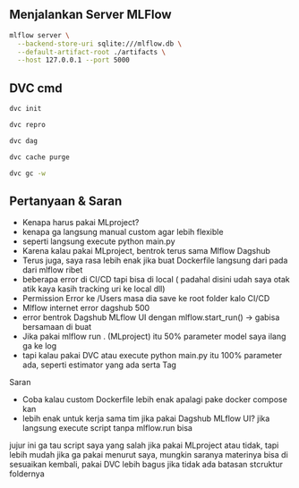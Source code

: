 ## Menjalankan Server MLFlow

```bash
mlflow server \
  --backend-store-uri sqlite:///mlflow.db \
  --default-artifact-root ./artifacts \
  --host 127.0.0.1 --port 5000
```

## DVC cmd

```bash
dvc init

dvc repro

dvc dag

dvc cache purge

dvc gc -w

```

## Pertanyaan & Saran

- Kenapa harus pakai MLproject?
- kenapa ga langsung manual custom agar lebih flexible
- seperti langsung execute python main.py
- Karena kalau pakai MLproject, bentrok terus sama Mlflow Dagshub
- Terus juga, saya rasa lebih enak jika buat Dockerfile langsung dari pada dari mlflow ribet
- beberapa error di CI/CD tapi bisa di local ( padahal disini udah saya otak atik kaya kasih tracking uri ke local dll)
- Permission Error ke /Users masa dia save ke root folder kalo CI/CD
- Mlflow internet error dagshub 500
- error bentrok Dagshub MLflow UI dengan mlflow.start_run() -> gabisa bersamaan di buat
- Jika pakai mlflow run . (MLproject) itu 50% parameter model saya ilang ga ke log
- tapi kalau pakai DVC atau execute python main.py itu 100% parameter ada, seperti estimator yang ada serta Tag

Saran

- Coba kalau custom Dockerfile lebih enak apalagi pake docker compose kan
- lebih enak untuk kerja sama tim jika pakai Dagshub MLflow UI? jika langsung execute script tanpa mlflow.run bisa

jujur ini ga tau script saya yang salah jika pakai MLproject atau tidak, tapi lebih mudah jika ga pakai menurut saya, mungkin saranya materinya bisa di sesuaikan kembali, pakai DVC lebih bagus jika tidak ada batasan stcruktur foldernya